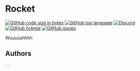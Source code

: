 # Rocket
[![GitHub code size in bytes](https://img.shields.io/github/languages/code-size/tutu-inc/rocket?label=Github%20Code%20Size&logo=Github)](https://github.com/Tutu-Inc/Rocket.git)
[![GitHub top language](https://img.shields.io/github/languages/top/Tutu-Inc/Rocket?color=A07&label=Top%20Language%20&logo=C%2B%2B)](https://github.com/Tutu-Inc/Rocket)
[![Discord](https://img.shields.io/discord/488677373835870208?color=5865f2&label=Discord&logo=Discord&logoColor=FFF)](https://discord.com/invite/bQzf79Y)
[![GitHub license](https://img.shields.io/github/license/tutu-inc/rocket?label=License)](https://github.com/Tutu-Inc/Rocket/blob/master/LICENSE)
[![GitHub issues](https://img.shields.io/github/issues/tutu-inc/rocket?label=Issues)](https://github.com/Tutu-Inc/Rocket/issues)


Wuuusshhhh

## Authors
```
--
```
